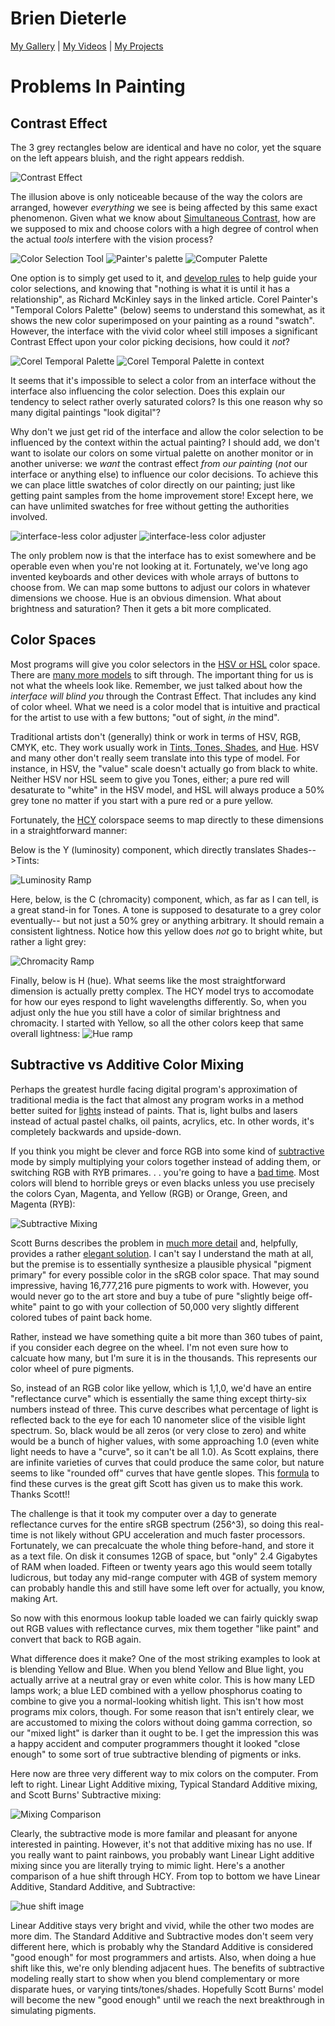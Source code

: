 # Brien Dieterle

[My Gallery](https://www.flickr.com/photos/briend/) | [My Videos](https://www.youtube.com/user/briendieterle) | [My Projects](https://github.com/briend)


# Problems In Painting

## Contrast Effect

The 3 grey rectangles below are identical and have no color, yet the square on the left appears bluish, and the right appears reddish.

![Contrast Effect](https://user-images.githubusercontent.com/6015639/30140938-e5338892-932c-11e7-9b34-949dd61dfe26.png)

The illusion above is only noticeable because of the way the colors are arranged, however _everything_ we see is being affected by this same exact phenomenon.  Given what we know about [Simultaneous Contrast](https://en.wikipedia.org/wiki/Contrast_effect), how are we supposed to mix and choose colors with a high degree of control when the actual _tools_ interfere with the vision process?

![Color Selection Tool](https://user-images.githubusercontent.com/6015639/30137777-d14ef72a-9319-11e7-91bd-e38c0bbb120e.png)   ![Painter's palette](https://user-images.githubusercontent.com/6015639/30223050-217a9118-947e-11e7-83b5-818725827c2d.png)  ![Computer Palette](https://user-images.githubusercontent.com/6015639/30229421-b9aaafc8-9496-11e7-9cf0-e21645444138.png)

One option is to simply get used to it, and [develop rules](http://www.artistsnetwork.com/medium/pastel/the-contrast-effect-important-rules-for-landscape-painting) to help guide your color selections, and knowing that "nothing is what it is until it has a relationship", as Richard McKinley says in the linked article.
Corel Painter's "Temporal Colors Palette" (below) seems to understand this somewhat, as it shows the new color superimposed on your painting as a round "swatch".  However, the interface with the vivid color wheel still imposes a significant Contrast Effect upon your color picking decisions, how could it _not_?

![Corel Temporal Palette](https://user-images.githubusercontent.com/6015639/30222803-0976bdae-947d-11e7-9ec6-e6464f1e53e8.png) ![Corel Temporal Palette in context](https://user-images.githubusercontent.com/6015639/30229320-3f722718-9496-11e7-87f0-0a5a407bbf7f.png)

It seems that it's impossible to select a color from an interface without the interface also influencing the color selection.  Does this explain our tendency to select rather overly saturated colors?  Is this one reason why so many digital paintings "look digital"? 

Why don't we just get rid of the interface and allow the color selection to be influenced by the context within the actual painting?  I should add, we don't want to isolate our colors on some virtual palette on another monitor or in another universe: we _want_ the contrast effect _from our painting_ (_not_ our interface or anything else) to influence our color decisions. To achieve this we can place little swatches of color directly on our painting; just like getting paint samples from the home improvement store!  Except here, we can have unlimited swatches for free without getting the authorities involved.

![interface-less color adjuster](https://user-images.githubusercontent.com/6015639/30137831-0f476df0-931a-11e7-82ce-811f6f67d410.png) ![interface-less color adjuster](https://user-images.githubusercontent.com/6015639/30229508-1c2ec38c-9497-11e7-92e9-fef6453fbc9a.png)

The only problem now is that the interface has to exist somewhere and be operable even when you're not looking at it.   Fortunately, we've long ago invented keyboards and other devices with whole arrays of buttons to choose from.  We can map some buttons to adjust our colors in whatever dimensions we choose.  Hue is an obvious dimension.  What about brightness and saturation?  Then it gets a bit more complicated.

## Color Spaces

Most programs will give you color selectors in the [HSV or HSL](https://en.wikipedia.org/wiki/HSL_and_HSV) color space.  There are [many more models](http://c-128.freeforums.net/thread/94/color-chroma-saturation) to sift through.  The important thing for us is not what the wheels look like. Remember, we just talked about how the _interface will blind you_ through the Contrast Effect.  That includes any kind of color wheel.  What we need is a color model that is intuitive and practical for the artist to use with a few buttons; "out of sight, _in_ the mind".

Traditional artists don't (generally) think or work in terms of HSV, RGB, CMYK, etc.  They work usually work in [Tints, Tones, Shades](https://en.wikipedia.org/wiki/Tints_and_shades]), and [Hue](https://en.wikipedia.org/wiki/Hue).  HSV and many other don't really seem translate into this type of model.  For instance, in HSV, the "value" scale doesn't actually go from black to white.  Neither HSV nor HSL seem to give you Tones, either; a pure red will desaturate to "white" in the HSV model, and HSL will always produce a 50% grey tone no matter if you start with a pure red or a pure yellow.

Fortunately, the [HCY](http://chilliant.blogspot.com/2012/08/rgbhcy-in-hlsl.html) colorspace seems to map directly to these dimensions in a straightforward manner:

Below is the Y (luminosity) component, which directly translates Shades-->Tints:

![Luminosity Ramp](https://user-images.githubusercontent.com/6015639/30140383-f5238706-9328-11e7-8c17-fad92e8d7a3c.png)

Here, below, is the C (chromacity) component, which, as far as I can tell, is a great stand-in for Tones.  A tone is supposed to desaturate to a grey color eventually-- but not just a 50% grey or anything arbitrary.  It should remain a consistent lightness.  Notice how this yellow does _not_ go to bright white, but rather a light grey:

![Chromacity Ramp](https://user-images.githubusercontent.com/6015639/30140486-e7a10404-9329-11e7-8a6a-b8f4459b97ec.png)

Finally, below is H (hue).  What seems like the most straightforward dimension is actually pretty complex.  The HCY model trys to accomodate for how our eyes respond to light wavelengths differently.  So, when you adjust only the hue you still have a color of similar brightness and chromacity.  I started with Yellow, so all the other colors keep that same overall lightness:
![Hue ramp](https://user-images.githubusercontent.com/6015639/30140567-60432c48-932a-11e7-93b3-cad3fe77148a.png)

## Subtractive vs Additive Color Mixing

Perhaps the greatest hurdle facing digital program's approximation of traditional media is the fact that almost any program works in a method better suited for [lights](https://en.wikipedia.org/wiki/Additive_color) instead of paints.  That is, light bulbs and lasers instead of actual pastel chalks, oil paints, acrylics, etc.  In other words, it's completely backwards and upside-down.

If you think you might be clever and force RGB into some kind of [subtractive](https://en.wikipedia.org/wiki/Subtractive_color) mode by simply multiplying your colors together instead of adding them, or switching RGB with RYB primares. . . you're going to have a [bad time](https://user-images.githubusercontent.com/6015639/30145745-5bcdb14c-9348-11e7-91bb-201747b398d3.png).  Most colors will blend to horrible greys or even blacks unless you use precisely the colors Cyan, Magenta, and Yellow (RGB) or Orange, Green, and Magenta (RYB):

![Subtractive Mixing](https://user-images.githubusercontent.com/6015639/30145885-6d4f4d26-9349-11e7-983f-607494f1d3cd.png)

Scott Burns describes the problem in [much more detail](http://scottburns.us/subtractive-color-mixture/) and, helpfully, provides a rather [elegant solution](http://scottburns.us/reflectance-curves-from-srgb/).  I can't say I understand the math at all, but the premise is to essentially synthesize a plausible physical "pigment primary" for every possible color in the sRGB color space.  That may sound impressive, having 16,777,216 pure pigments to work with.  However, you would never go to the art store and buy a tube of pure "slightly beige off-white" paint to go with your collection of 50,000 very slightly different colored tubes of paint back home.

Rather, instead we have something quite a bit more than 360 tubes of paint, if you consider each degree on the wheel.  I'm not even sure how to calcuate how many, but I'm sure it is in the thousands.  This represents our color wheel of pure pigments.

So, instead of an RGB color like yellow, which is 1,1,0, we'd have an entire "reflectance curve" which is essentially the same thing except thirty-six numbers instead of three.  This curve describes what percentage of light is reflected back to the eye for each 10 nanometer slice of the visible light spectrum.  So, black would be all zeros (or very close to zero) and white would be a bunch of higher values, with some approaching 1.0 (even white light needs to have a "curve", so it can't be all 1.0).  As Scott explains, there are infinite varieties of curves that could produce the same color, but nature seems to like "rounded off" curves that have gentle slopes.  This [formula](http://scottburns.us/wp-content/uploads/2015/04/ILLSS.txt) to find these curves is the great gift Scott has given us to make this work.  Thanks Scott!!

The challenge is that it took my computer over a day to generate reflectance curves for the entire sRGB spectrum (256^3), so doing this real-time is not likely without GPU acceleration and much faster processors.  Fortunately, we can precalcuate the whole thing before-hand, and store it as a text file.  On disk it consumes 12GB of space, but "only" 2.4 Gigabytes of RAM when loaded.  Fifteen or twenty years ago this would seem totally ludicrous, but today any mid-range computer with 4GB of system memory can probably handle this and still have some left over for actually, you know, making Art.

So now with this enormous lookup table loaded we can fairly quickly swap out RGB values with reflectance curves, mix them together "like paint" and convert that back to RGB again.

What difference does it make? One of the most striking examples to look at is blending Yellow and Blue.  When you blend Yellow and Blue light, you actually arrive at a neutral gray or even white color.  This is how many LED lamps work; a blue LED combined with a yellow phosphorus coating to combine to give you a normal-looking whitish light.  This isn't how most programs mix colors, though.  For some reason that isn't entirely clear, we are accustomed to mixing the colors without doing gamma correction, so our "mixed light" is darker than it ought to be.  I get the impression this was a happy accident and computer programmers thought it looked "close enough" to some sort of true subtractive blending of pigments or inks.

Here now are three very different way to mix colors on the computer.
From left to right.  Linear Light Additive mixing, Typical Standard Additive mixing, and Scott Burns' Subtractive mixing:

![Mixing Comparison](https://user-images.githubusercontent.com/6015639/30146472-255839fc-934d-11e7-96ae-b8420716ea4b.png)

Clearly, the subtractive mode is more familar and pleasant for anyone interested in painting.  However, it's not that additive mixing has no use.  If you really want to paint rainbows, you probably want Linear Light additive mixing since you are literally trying to mimic light.  Here's a another comparison of a hue shift through HCY.  From top to bottom we have Linear Additive, Standard Additive, and Subtractive:

![hue shift image](https://user-images.githubusercontent.com/6015639/30147782-056b3556-9355-11e7-95d2-75f44d511f8b.png)

Linear Additive stays very bright and vivid, while the other two modes are more dim.  The Standard Additive and Subtractive modes don't seem very different here, which is probably why the Standard Additive is considered "good enough" for most programmers and artists.  Also, when doing a hue shift like this, we're only blending adjacent hues.  The benefits of subtractive modeling really start to show when you blend complementary or more disparate hues, or varying tints/tones/shades. Hopefully Scott Burns' model will become the new "good enough" until we reach the next breakthrough in simulating pigments.
